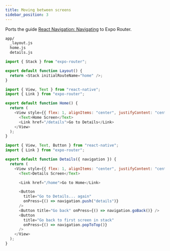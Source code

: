```yaml
---
title: Moving between screens
sidebar_position: 3
---
```


Ports the guide [React Navigation: Navigating](https://reactnavigation.org/docs/navigating) to Expo Router.

```bash title="File System"
app/
  _layout.js
  home.js
  details.js
```

```js title=app/_layout.js
import { Stack } from "expo-router";

export default function Layout() {
  return <Stack initialRouteName="home" />;
}
```

```js title=app/home.js
import { View, Text } from "react-native";
import { Link } from "expo-router";

export default function Home() {
  return (
    <View style={{ flex: 1, alignItems: "center", justifyContent: "center" }}>
      <Text>Home Screen</Text>
      <Link href="/details">Go to Details</Link>
    </View>
  );
}
```

```js title=app/details.js
import { View, Text, Button } from "react-native";
import { Link } from "expo-router";

export default function Details({ navigation }) {
  return (
    <View style={{ flex: 1, alignItems: "center", justifyContent: "center" }}>
      <Text>Details Screen</Text>

      <Link href="/home">Go to Home</Link>

      <Button
        title="Go to Details... again"
        onPress={() => navigation.push("details")}
      />
      <Button title="Go back" onPress={() => navigation.goBack()} />
      <Button
        title="Go back to first screen in stack"
        onPress={() => navigation.popToTop()}
      />
    </View>
  );
}
```
